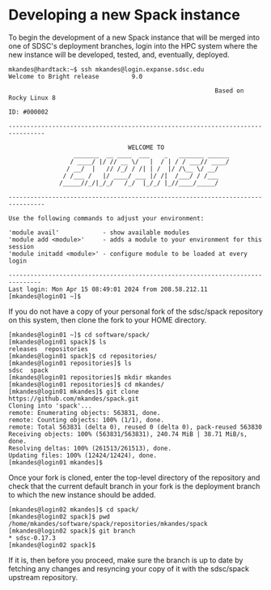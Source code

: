 # Developing a new Spack instance

To begin the development of a new Spack instance that will be merged into one of SDSC's deployment branches, login into the HPC system where the new instance will be developed, tested, and, eventually, deployed. 

```
mkandes@hardtack:~$ ssh mkandes@login.expanse.sdsc.edu
Welcome to Bright release         9.0

                                                         Based on Rocky Linux 8
                                                                    ID: #000002

--------------------------------------------------------------------------------

                                 WELCOME TO
                  _______  __ ____  ___    _   _______ ______
                 / ____/ |/ // __ \/   |  / | / / ___// ____/
                / __/  |   // /_/ / /| | /  |/ /\__ \/ __/
               / /___ /   |/ ____/ ___ |/ /|  /___/ / /___
              /_____//_/|_/_/   /_/  |_/_/ |_//____/_____/

--------------------------------------------------------------------------------

Use the following commands to adjust your environment:

'module avail'            - show available modules
'module add <module>'     - adds a module to your environment for this session
'module initadd <module>' - configure module to be loaded at every login

-------------------------------------------------------------------------------
Last login: Mon Apr 15 08:49:01 2024 from 208.58.212.11
[mkandes@login01 ~]$
```

If you do not have a copy of your personal fork of the sdsc/spack repository on this system, then clone the fork to your HOME directory.

```
[mkandes@login01 ~]$ cd software/spack/
[mkandes@login01 spack]$ ls
releases  repositories
[mkandes@login01 spack]$ cd repositories/
[mkandes@login01 repositories]$ ls
sdsc  spack
[mkandes@login01 repositories]$ mkdir mkandes
[mkandes@login01 repositories]$ cd mkandes/
[mkandes@login01 mkandes]$ git clone https://github.com/mkandes/spack.git
Cloning into 'spack'...
remote: Enumerating objects: 563831, done.
remote: Counting objects: 100% (1/1), done.
remote: Total 563831 (delta 0), reused 0 (delta 0), pack-reused 563830
Receiving objects: 100% (563831/563831), 240.74 MiB | 38.71 MiB/s, done.
Resolving deltas: 100% (261513/261513), done.
Updating files: 100% (12424/12424), done.
[mkandes@login01 mkandes]$
```

Once your fork is cloned, enter the top-level directory of the repository and check that the current default branch in your fork is the deployment branch to which the new instance should be added.

```
[mkandes@login02 mkandes]$ cd spack/
[mkandes@login02 spack]$ pwd
/home/mkandes/software/spack/repositories/mkandes/spack
[mkandes@login02 spack]$ git branch
* sdsc-0.17.3
[mkandes@login02 spack]$
```

If it is, then before you proceed, make sure the branch is up to date by fetching any changes and resyncing your copy of it with the sdsc/spack upstream repository. 
